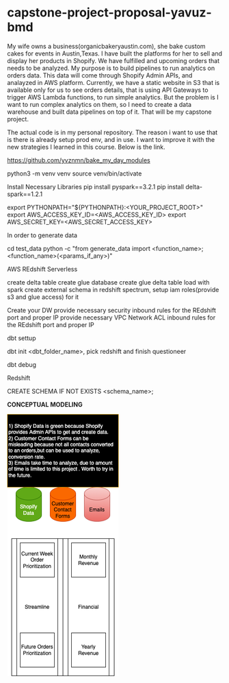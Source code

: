# capstone-project-proposal-yavuz-bmd

My wife owns a business(organicbakeryaustin.com), she bake custom cakes for events in Austin,Texas. 
I have built the platforms for her to sell and display her products in Shopify. We have fulfilled and upcoming orders that needs to be analyzed. My purpose is to build pipelines to run analytics on orders data. This data will come through Shopify Admin APIs, and analayzed in AWS platform. Currently, we have a static website in S3 that is available only for us to see orders details, that is using API Gateways to trigger AWS Lambda functions, to run simple analytics. But the problem is I want to run complex analytics on them, so I need to create a data warehouse and built data pipelines on top of it. That will be my capstone project.

The actual code is in my personal repository. The reason i want to use that is there is already setup prod env, and in use. I want to improve it with the new strategies I learned in this course. Below is the link.

https://github.com/yvznmn/bake_my_day_modules


python3 -m venv venv
source venv/bin/activate

Install Necessary Libraries
pip install pyspark==3.2.1
pip install delta-spark==1.2.1

export PYTHONPATH="${PYTHONPATH}:<YOUR_PROJECT_ROOT>"
export AWS_ACCESS_KEY_ID=<AWS_ACCESS_KEY_ID>
export AWS_SECRET_KEY=<AWS_SECRET_ACCESS_KEY>

In order to generate data

cd test_data
python -c "from generate_data import <function_name>; <function_name>(<params_if_any>)"

AWS REdshift Serverless

create delta table
create glue database
create glue delta table
load with spark
create external schema in redshift spectrum, setup iam roles(provide s3 and glue access) for it



Create your DW
provide necessary security inbound rules for the REdshift port and proper IP
provide necessary VPC Network ACL inbound rules for the REdshift port and proper IP

dbt settup

dbt init <dbt_folder_name>, pick redshift and finish questioneer

dbt debug


Redshift

CREATE SCHEMA IF NOT EXISTS <schema_name>;


**CONCEPTUAL MODELING**

![alt text](bmd_conceptual_data_modeling.png)
